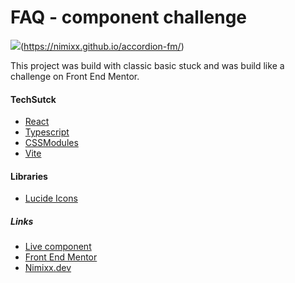 
# FAQ - component challenge

![](https://github.com/Nimixx/accordion-fm/assets/51626851/0fb56381-b24a-48d2-aa59-f48ca4e91872)(https://nimixx.github.io/accordion-fm/)

This project was build with classic basic stuck and was build like a challenge on Front End Mentor.

#### TechSutck

- [React](https://react.dev/)
- [Typescript](https://www.typescriptlang.org/)
- [CSSModules](https://github.com/css-modules/css-modules)
- [Vite](https://vitejs.dev/)

#### Libraries

- [Lucide Icons](https://lucide.dev/icons/)

##### Links

- [Live component](https://nimixx.github.io/accordion-fm/)
- [Front End Mentor](https://www.frontendmentor.io/profile/Nimixx)
- [Nimixx.dev](https://www.nimixx.dev/)

